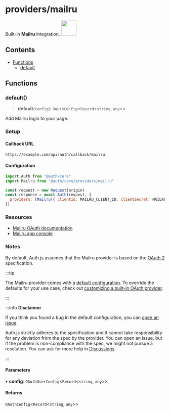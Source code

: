 # providers/mailru

<div style={{backgroundColor: "#000", display: "flex", justifyContent: "space-between", color: "#fff", padding: 16}}>
<span>Built-in <b>Mailru</b> integration.</span>
<a href="https://mail.ru">
  <img style={{display: "block"}} src="https://authjs.dev/img/providers/mailru.svg" height="48" width="48"/>
</a>
</div>

## Contents

- [Functions](mailru.md#functions)
    - [default](mailru.md#default)

## Functions

### default()

> **default**(`config`): `OAuthConfig`\<`Record`\<`string`, `any`\>\>

Add Mailru login to your page.

### Setup

#### Callback URL
```
https://example.com/api/auth/callback/mailru
```

#### Configuration
```js
import Auth from "@auth/core"
import Mailru from "@auth/core/providers/mailru"

const request = new Request(origin)
const response = await Auth(request, {
  providers: [Mailru({ clientId: MAILRU_CLIENT_ID, clientSecret: MAILRU_CLIENT_SECRET })],
})
```

### Resources

 - [Mailru OAuth documentation](https://o2.mail.ru/docs)
 - [Mailru app console](https://o2.mail.ru/app/)

### Notes

By default, Auth.js assumes that the Mailru provider is
based on the [OAuth 2](https://www.rfc-editor.org/rfc/rfc6749.html) specification.

:::tip

The Mailru provider comes with a [default configuration](https://github.com/nextauthjs/next-auth/blob/main/packages/core/src/providers/ma.ts).
To override the defaults for your use case, check out [customizing a built-in OAuth provider](https://authjs.dev/guides/providers/custom-provider#override-default-options).

:::

:::info **Disclaimer**

If you think you found a bug in the default configuration, you can [open an issue](https://authjs.dev/new/provider-issue).

Auth.js strictly adheres to the specification and it cannot take responsibility for any deviation from
the spec by the provider. You can open an issue, but if the problem is non-compliance with the spec,
we might not pursue a resolution. You can ask for more help in [Discussions](https://authjs.dev/new/github-discussions).

:::

#### Parameters

• **config**: `OAuthUserConfig`\<`Record`\<`string`, `any`\>\>

#### Returns

`OAuthConfig`\<`Record`\<`string`, `any`\>\>
